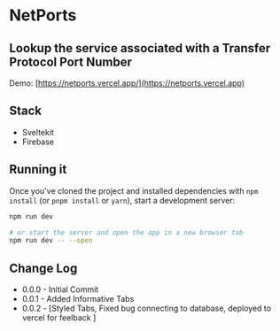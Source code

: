# NetPorts

Lookup the service associated with a Transfer Protocol Port Number
---
Demo: [https://netports.vercel.app/](https://netports.vercel.app)

## Stack

- Sveltekit
- Firebase

## Running it

Once you've cloned the project and installed dependencies with `npm install` (or `pnpm install` or `yarn`), start a development server:

```bash
npm run dev

# or start the server and open the app in a new browser tab
npm run dev -- --open
```

## Change Log

- 0.0.0 - Initial Commit
- 0.0.1 - Added Informative Tabs
- 0.0.2 - [Styled Tabs, Fixed bug connecting to database, deployed to vercel for feelback ]
